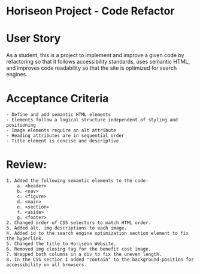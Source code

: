 # Horiseon Project - Code Refactor

# User Story
As a student, this is a project to implement and improve a given code by refactoring so that it follows accessibility standards, uses semantic HTML, and improves code readability so that the site is optimized for search engines. 

# Acceptance Criteria
	- Define and add semantic HTML elements
	- Elements follow a logical structure independent of styling and positioning
	- Image elements require an alt attribute
	- Heading attributes are in sequential order
	- Title element is concise and descriptive


# Review:
	1. Added the following semantic elements to the code:
		a. <header>
		b. <nav>
		c. <figure>
		d. <main>
		e. <section>
		f. <aside>
		g. <footer>
	2. Changed order of CSS selectors to match HTML order.
	3. Added alt, img descriptions to each image.
	4. Added id to the search engine optimization section element to fix the hyperlink.
	5. Changed the title to Horiseon Website.
	6. Removed img closing tag for the benefit cost image.
	7. Wrapped both columns in a div to fix the uneven length.
	8. In the CSS section I added "contain" to the background-position for accessibility on all browsers. 


